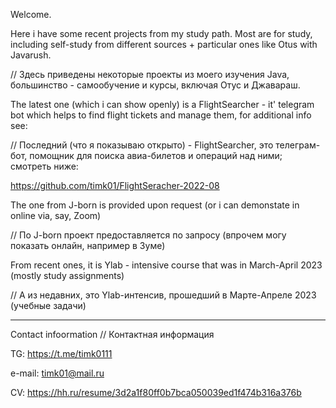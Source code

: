 Welcome.

Here i have some recent projects from my study path. Most are for study, including self-study from different sources + particular ones like Otus with Javarush. 

// Здесь приведены некоторые проекты из моего изучения Java, большинство - самообучение и курсы, включая Отус и Джавараш.

The latest one (which i can show openly) is a FlightSearcher - it' telegram bot which helps to find flight tickets and manage them, for additional info see:

// Последний (что я показываю открыто) - FlightSearcher, это телеграм-бот, помощник для поиска авиа-билетов и операций над ними; смотреть ниже: 

https://github.com/timk01/FlightSeracher-2022-08

The one from J-born is provided upon request (or i can demonstate in online via, say, Zoom)

// По J-born проект предоставляется по запросу (впрочем могу показать онлайн, например в Зуме)

From recent ones, it is Ylab - intensive course that was in March-April 2023 (mostly study assignments)

// А из недавних, это Ylab-интенсив, прошедший в Марте-Апреле 2023 (учебные задачи)

***

Contact infoormation // Контактная информация

TG: https://t.me/timk0111

e-mail: timk01@mail.ru

CV: https://hh.ru/resume/3d2a1f80ff0b7bca050039ed1f474b316a376b

